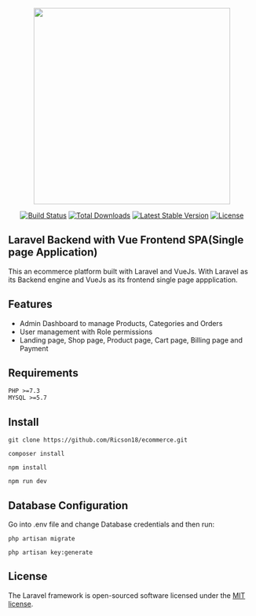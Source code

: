 <p align="center"><a href="https://laravel.com" target="_blank"><img src="https://raw.githubusercontent.com/laravel/art/master/logo-lockup/5%20SVG/2%20CMYK/1%20Full%20Color/laravel-logolockup-cmyk-red.svg" width="400"></a></p>

<p align="center">
<a href="https://travis-ci.org/laravel/framework"><img src="https://travis-ci.org/laravel/framework.svg" alt="Build Status"></a>
<a href="https://packagist.org/packages/laravel/framework"><img src="https://img.shields.io/packagist/dt/laravel/framework" alt="Total Downloads"></a>
<a href="https://packagist.org/packages/laravel/framework"><img src="https://img.shields.io/packagist/v/laravel/framework" alt="Latest Stable Version"></a>
<a href="https://packagist.org/packages/laravel/framework"><img src="https://img.shields.io/packagist/l/laravel/framework" alt="License"></a>
</p>

## Laravel Backend with Vue Frontend SPA(Single page Application)

This an ecommerce platform built with Laravel and VueJs. With Laravel as its Backend engine and VueJs as its frontend single page appplication.

## Features
- Admin Dashboard to manage Products, Categories and Orders
- User management with Role permissions
- Landing page, Shop page, Product page, Cart page, Billing page and Payment


<!-- - [Simple, fast routing engine](https://laravel.com/docs/routing).
- [Powerful dependency injection container](https://laravel.com/docs/container).
- Multiple back-ends for [session](https://laravel.com/docs/session) and [cache](https://laravel.com/docs/cache) storage.
- Expressive, intuitive [database ORM](https://laravel.com/docs/eloquent).
- Database agnostic [schema migrations](https://laravel.com/docs/migrations).
- [Robust background job processing](https://laravel.com/docs/queues).
- [Real-time event broadcasting](https://laravel.com/docs/broadcasting). -->


## Requirements
<pre>
<code>PHP >=7.3
MYSQL >=5.7</code>
</pre>

## Install
<pre><code>git clone https://github.com/Ricson18/ecommerce.git</code></pre>
<pre><code>composer install</code></pre>
<pre><code>npm install</code></pre>
<pre><code>npm run dev</code></pre>


## Database Configuration
Go into .env file and change Database credentials and then run:
<pre><code>php artisan migrate</code></pre>
<pre><code>php artisan key:generate</code></pre>

## License

The Laravel framework is open-sourced software licensed under the [MIT license](https://opensource.org/licenses/MIT).